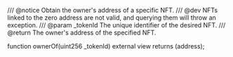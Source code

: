 /// @notice Obtain the owner's address of a specific NFT.
/// @dev NFTs linked to the zero address are not valid, and querying them will throw an exception.
/// @param _tokenId The unique identifier of the desired NFT.
/// @return The owner's address of the specified NFT.

function ownerOf(uint256 _tokenId) external view returns (address);
